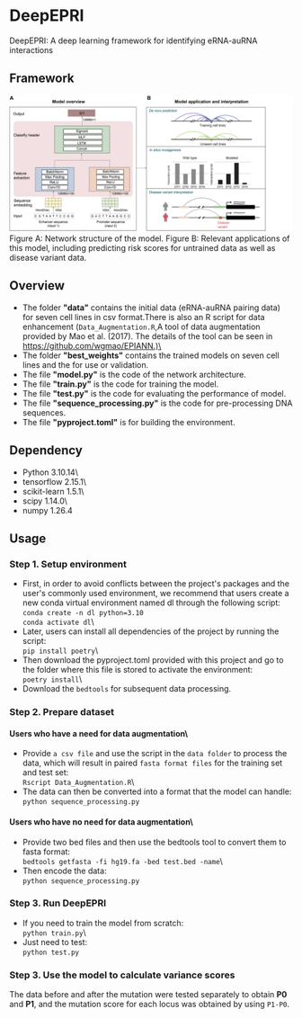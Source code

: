 # DeepEPRI
DeepEPRI: A  deep learning framework for identifying eRNA-auRNA interactions
## Framework
![image](https://github.com/WMU-SuLab/DeepEPRI/blob/main/images/workflow.jpg)\
Figure A: Network structure of the model. Figure B: Relevant applications of this model, including predicting risk scores for untrained data as well as disease variant data.
## Overview
* The folder __"data"__ contains the initial data (eRNA-auRNA pairing data) for seven cell lines in csv format.There is also an R script for data enhancement (`Data_Augmentation.R`,A tool of data augmentation provided by Mao et al. (2017). The details of the tool can be seen in https://github.com/wgmao/EPIANN.)\
* The folder __"best_weights"__ contains the trained models on seven cell lines and the for use or validation.
* The file __"model.py"__ is the code of the network architecture.
* The file __"train.py"__ is the code for training the model.
* The file __"test.py"__ is the code for evaluating the performance of model.
* The file __"sequence_processing.py"__ is the code for pre-processing DNA sequences.
* The file __"pyproject.toml"__ is for building the environment.
## Dependency
* Python 3.10.14\
* tensorflow 2.15.1\
* scikit-learn 1.5.1\
* scipy 1.14.0\
* numpy 1.26.4
## Usage
### Step 1. Setup environment
* First, in order to avoid conflicts between the project's packages and the user's commonly used environment, we recommend that users create a new conda virtual environment named dl through the following script:\
`conda create -n dl python=3.10`\
`conda activate dl`\
* Later, users can install all dependencies of the project by running the script:\
`pip install poetry`\
* Then download the pyproject.toml provided with this project and go to the folder where this file is stored to activate the environment:\
`poetry install`\
* Download the `bedtools` for subsequent data processing.
### Step 2. Prepare dataset
#### Users who have a need for data augmentation\
* Provide `a csv file` and use the script in the `data folder` to process the data, which will result in paired `fasta format files` for the training set and test set:\
`Rscript Data_Augmentation.R`\
* The data can then be converted into a format that the model can handle:\
`python sequence_processing.py`
#### Users who have no need for data augmentation\
* Provide two bed files and then use the bedtools tool to convert them to fasta format:\
`bedtools getfasta -fi hg19.fa -bed test.bed -name`\
* Then encode the data:\
`python sequence_processing.py`
### Step 3. Run DeepEPRI
* If you need to train the model from scratch:\
`python train.py`\
* Just need to test:\
`python test.py`
### Step 3. Use the model to calculate variance scores
The data before and after the mutation were tested separately to obtain __P0__ and __P1__, and the mutation score for each locus was obtained by using `P1-P0`.
